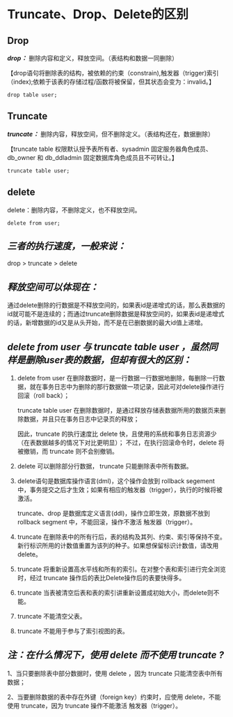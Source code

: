 # Truncate、Drop、Delete的区别

## Drop

***drop：*** 删除内容和定义，释放空间。（表结构和数据一同删除）

【drop语句将删除表的结构，被依赖的约束（constrain),触发器（trigger)索引（index);依赖于该表的存储过程/函数将被保留，但其状态会变为：invalid。】

```mysql
drop table user;
```

## Truncate

***truncate：*** 删除内容，释放空间，但不删除定义。（表结构还在，数据删除）

【truncate table 权限默认授予表所有者、sysadmin 固定服务器角色成员、db_owner 和 db_ddladmin 固定数据库角色成员且不可转让。】

```mysql
truncate table user;
```

## delete

delete：删除内容，不删除定义，也不释放空间。

```mysql
delete from user;
```

## ***三者的执行速度，一般来说：*** 

drop > truncate > delete

## ***释放空间可以体现在：***

通过delete删除的行数据是不释放空间的，如果表id是递增式的话，那么表数据的id就可能不是连续的；而通过truncate删除数据是释放空间的，如果表id是递增式的话，新增数据的id又是从头开始，而不是在已删数据的最大id值上递增。

## ***delete from user 与 truncate table user ，虽然同样是删除user表的数据，但却有很大的区别：***

1. delete from user 在删除数据时，是一行数据一行数据地删除，每删除一行数据，就在事务日志中为删除的那行数据做一项记录，因此可对delete操作进行回滚（roll back）；
    
    truncate table user 在删除数据时，是通过释放存储表数据所用的数据页来删除数据，并且只在事务日志中记录页的释放；
    
    因此，truncate 的执行速度比 delete 快，且使用的系统和事务日志资源少（在表数据越多的情况下对比更明显）； 不过，在执行回滚命令时，delete 将被撤销，而 truncate 则不会别撤销。

2. delete 可以删除部分行数据， truncate 只能删除表中所有数据。

3. delete语句是数据库操作语言(dml)，这个操作会放到 rollback segement 中，事务提交之后才生效；如果有相应的触发器（trigger），执行的时候将被激活。
    
    truncate、drop 是数据库定义语言(ddl)，操作立即生效，原数据不放到 rollback segment 中，不能回滚，操作不激活 触发器（trigger）。

4. truncate 在删除表中的所有行后，表的结构及其列、约束、索引等保持不变。新行标识所用的计数值重置为该列的种子。如果想保留标识计数值，请改用delete。

5. truncate 将重新设置高水平线和所有的索引。在对整个表和索引进行完全浏览时，经过 truncate 操作后的表比Delete操作后的表要快得多。

6. truncate 当表被清空后表和表的索引讲重新设置成初始大小，而delete则不能。

7. truncate 不能清空父表。

8. truncate 不能用于参与了索引视图的表。

 
## ***注：在什么情况下，使用 delete 而不使用 truncate ?***

1、当只要删除表中部分数据时，使用 delete ，因为 truncate 只能清空表中所有数据；

2、当要删除数据的表中存在外键（foreign key）约束时，应使用 delete，不能使用 truncate，因为 truncate 操作不能激活 触发器（trigger）。

